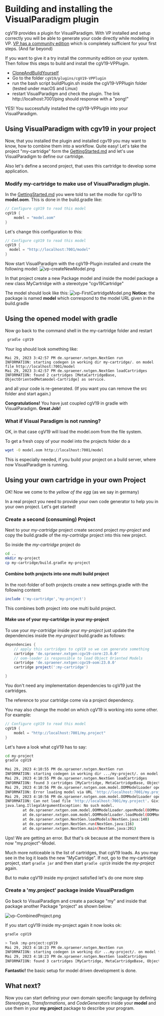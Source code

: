 # Building and installing the VisualParadigm plugin

cgV19 provides a plugin for VisualParadigm. With VP installed and setup correctly you
will be able to generate your code directly while  modeling in VP. [VP has a community
edition](https://www.visual-paradigm.com/download/community.jsp) which is completely
sufficient for your first steps. (And far beyond)

If you want to give it a try install the community edition on your system. Then follow
this steps to build and install the cgV19-VPPlugin.

* [CloneAndBuildYourself](CloneAndBuildYourself.md)
* Go to the folder `cgV19/plugins/cgV19-VPPlugin`
* run the bash script buildPlugin.sh inside the cgV19-VPPlugin folder (tested under macOS and Linux)
* restart VisualParadigm and check the plugin. The link http://localhost:7001/ping should
  response with a "pong!"

YES! You successfully installed the cgV19-VPPlugin into your VisualParadigm.

## Using VisualParadigm with cgv19 in your project

Now, that you installed the plugin and installed cgv19 you may want
to know, how to combine them into a workflow. Quite easy! Let's take
the project "my-cartridge" form the [GettingStarted.md](GettingStarted.md)
and let's use VisualParadigm to define our cartridge. 

Also let's define a second project, that uses this cartridge to develop
some application.

### Modify my-cartridge to make use of VisualParadigm plugin.

In the [GettingStarted.md](GettingStarted.md) you were told to 
set the modle for cgv19 to __model.oom__. This is done in the 
build.gradle like:

```groovy
// Configure cgV19 to read this model
cgV19 {
    model = "model.oom"
}
```
Let's change this configuration to this:
```groovy
// Configure cgV19 to read this model
cgV19 {
  model = "http://localhost:7001/model"
}
```
Now start VisualParadigm with the cgV19-Plugin installed and create
the following model:
![vp-createNewModel.png](images/vp-createNewModel.png)

In that project create a new Package model and inside the model package
a new class MyCartridge with a stereotype "cgv19Cartridge"

The model should look like this:
![vp-FirstCartridgeModel.png](images/vp-FirstCartridgeModel.png)
__Notice:__ the package is named __model__ which correspond
to the model URL given in the build.gradle

## Using the opened model with gradle

Now go back to the command shell in the my-cartridge folder and restart
```bash
 gradle cgV19
```
Your log should look something like:

```log
Mai 29, 2023 3:42:57 PM de.spraener.nxtgen.NextGen run
INFORMATION: starting codegen in working dir my-cartridge/. on model file http://localhost:7001/model
Mai 29, 2023 3:42:57 PM de.spraener.nxtgen.NextGen loadCartridges
INFORMATION: found 2 cartridges [MetaCartridgeBase, ObjectOrientedMetamodel-Cartridge] as service.
```
and all your code is re-generated. (If you want you can remove the src folder and start again.)

__Congratulations!__ You have just coupled cgV19 in gradle with VisualParadigm. __Great Job!__

### What if Visual Paradigm is not running?

OK, in that case cgV19 will load the model.oom from the file system. 

To get a fresh copy of your model into the projects folder do a 
```bash
wget -O model.oom http://localhost:7001/model
```
This is especially needed, if you build your project on a build server,
where now VisualParadigm is running.

## Using your own cartridge in your own Project
OK! Now we come to the _yellow of the egg_ (as we say in germany)

In a real project you need to provide your own code generator to help you
in your own project. Let's get started!

### Create a second (consuming) Project

Next to your _my-cartridge_ project create second project _my-project_
and copy the build.gradle of the _my-cartridge_ project into this new
project.

So inside the _my-cartridge_ project do
```bash
cd ..
mkdir my-project
cp my-cartridge/build.gradle my-project
```

#### Combine both projects into one multi build project
In the root-folder of both projects create a new settings.gradle 
with the following content:
```groovy
include ('my-cartridge','my-project')
```

This combines both project into one multi build project.

#### Make use of your my-cartridge in your my-project

To use your _my-cartridge_ inside your _my-project_ just update the
dependencies inside the _my-project_ build.gradle as follows:

```groovy 
dependencies {
    // apply this cartridges to cgV19 so we can generate something
    cartridge 'de.spraener.nxtgen:cgv19-core:23.0.0'
    // oom-loader is responsible to load Object Oriented Models
    cartridge 'de.spraener.nxtgen:cgv19-oom:23.0.0'
    cartridge project(':my-cartridge')

}
```
You don't need any implementation dependencies to cgV19 just the 
cartridges. 

The reference to your cartridge come via a project dependency.

You may also change the model on which cgV19 is working into some other.
For example:

```groovy 
// Configure cgV19 to read this model
cgV19 {
    model = "http://localhost:7001/my.project"
}
```

Let's have a look what cgV19 has to say:

```bash
cd my-project
gradle cgV19

Mai 29, 2023 4:10:55 PM de.spraener.nxtgen.NextGen run
INFORMATION: starting codegen in working dir .../my-project/. on model file http://localhost:7001/my.project
Mai 29, 2023 4:10:55 PM de.spraener.nxtgen.NextGen loadCartridges
INFORMATION: found 3 cartridges [MyCartridge, MetaCartridgeBase, ObjectOrientedMetamodel-Cartridge] as service.
Mai 29, 2023 4:10:56 PM de.spraener.nxtgen.oom.model.OOMModelLoader openModel
INFORMATION: Error loading model via URL 'http://localhost:7001/my.project'. Try to load file 'my.project.oom'.
Mai 29, 2023 4:10:56 PM de.spraener.nxtgen.oom.model.OOMModelLoader openModel
INFORMATION: Can not load file 'http://localhost:7001/my.project'. Giving up...
java.lang.IllegalArgumentException: No such model.
        at de.spraener.nxtgen.oom.model.OOMModelLoader.openModel(OOMModelLoader.java:76)
        at de.spraener.nxtgen.oom.model.OOMModelLoader.loadModel(OOMModelLoader.java:27)
        at de.spraener.nxtgen.NextGen.loadModels(NextGen.java:140)
        at de.spraener.nxtgen.NextGen.run(NextGen.java:116)
        at de.spraener.nxtgen.NextGen.main(NextGen.java:201)
```
Ups! We are getting an error. But that's ok because at the moment there
is now "my.project"-Model.

Much more noticeable is the list of cartridges, that cgV19 loads. As you
may see in the log it loads the new "MyCartridge". If not, go to the
my-cartridge project, start ```gradle jar``` and then start ```gradle cgV19```
inside the _my-project_ again.

But to make cgV19 inside my-project satisfied let's do one more step

### Create a 'my.project' package inside VisualParadigm

Go back to VisualParadigm and create a package "my" and inside that
package another Package "project" as shown below:

![vp-CombinedProject.png](images/vp-CombinedProject.png)

If you start cgV19 inside my-project again it now looks ok:

```bash
gradle cgV19

> Task :my-project:cgV19
Mai 29, 2023 4:18:23 PM de.spraener.nxtgen.NextGen run
INFORMATION: starting codegen in working dir ...my-project/. on model file http://localhost:7001/my.project
Mai 29, 2023 4:18:23 PM de.spraener.nxtgen.NextGen loadCartridges
INFORMATION: found 3 cartridges [MyCartridge, MetaCartridgeBase, ObjectOrientedMetamodel-Cartridge] as service.
```
__Fantastic!__ the basic setup for model driven development is done.

## What next?
Now you can start defining your own domain specific language by defining
_Stereotypes_, _Transformations_, and _CodeGenerators_ inside your 
__model__ and use them in your __my.project__ package to describe
your program.
